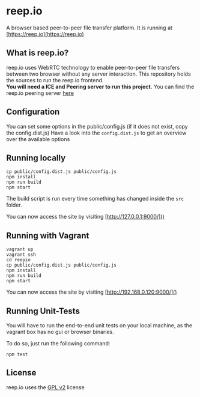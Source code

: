 reep.io
=======
A browser based peer-to-peer file transfer platform. It is running at [https://reep.io](https://reep.io)

What is reep.io?
---
reep.io uses WebRTC technology to enable peer-to-peer file transfers between two browser without any server interaction. 
This repository holds the sources to run the reep.io frontend.  
**You will need a ICE and Peering server to run this project.** You can find the reep.io peering server [here](https://github.com/KodeKraftwerk/reepio-peering-server)

Configuration
---
You can set some options in the public/config.js (if it does not exist, copy the config.dist.js)
Have a look into the `config.dist.js` to get an overview over the available options

Running locally
---
	cp public/config.dist.js public/config.js
	npm install
	npm run build
	npm start

The build script is run every time something has changed inside the `src` folder.

You can now access the site by visiting [http://127.0.0.1:9000/]()

Running with Vagrant
---
	vagrant up
	vagrant ssh 
	cd reepio
	cp public/config.dist.js public/config.js
	npm install
	npm run build
	npm start

You can now access the site by visiting [http://192.168.0.120:9000/]()

Running Unit-Tests
---
You will have to run the end-to-end unit tests on your local machine, as the vagrant box has no gui or browser binaries.

To do so, just run the following command:

	npm test


License
---
reep.io uses the [GPL v2](http://www.gnu.org/licenses/gpl-2.0.html) license  
